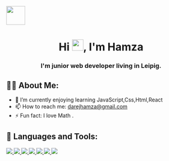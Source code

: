 <a href="#" align="center"><img align="center" width="50" height="50" src="https://www.gndiario.com/sites/default/files/noticias/Software-Photo.png" height="175px"/></a>
<h1 align="center">Hi <img src="https://raw.githubusercontent.com/MartinHeinz/MartinHeinz/master/wave.gif" width="30px">, I'm Hamza</h1>
<h3 align="center">I'm junior web developer living in Leipig.</h3>
  
  
  
  ## 🙋‍♂️ About Me:
- 🌱 I’m currently enjoying learning JavaScript,Css,Html,React
- 📫  How to reach me: darejhamza@gmail.com
- ⚡ Fun fact: I love Math .


<!--
**hamzadarej/hamzadarej** is a ✨ _special_ ✨ repository because its `README.md` (this file) appears on your GitHub profile.

Here are some ideas to get you started:

- 🔭 I’m currently working on ...
- 🌱 I’m currently learning ...
- 👯 I’m looking to collaborate on ...
- 🤔 I’m looking for help with ...
- 💬 Ask me about ...
- 📫 How to reach me: ...
- 😄 Pronouns: ...
- ⚡ Fun fact: ...
-->
## 🚀 Languages and Tools:
<p align="left"> 
    <a href="https://reactjs.org/" target="_blank"> <img src="https://img.icons8.com/color/48/000000/react-native.png"/> </a>
    <a href="https://developer.mozilla.org/en-US/docs/Web/JavaScript" target="_blank"> <img src="https://img.icons8.com/color/48/000000/javascript.png"/> </a> 
    <a href="https://www.w3.org/html/" target="_blank"> <img src="https://img.icons8.com/color/48/000000/html-5.png"/> </a> 
    <a href="https://www.w3schools.com/css/" target="_blank"> <img src="https://img.icons8.com/color/48/000000/css3.png"/> </a> 
    <a href="https://getbootstrap.com" target="_blank"> <img src="https://img.icons8.com/color/48/000000/bootstrap.png"/> </a> 
    <a href="https://sass.com" target="_blank"> <img src="https://img.icons8.com/color/48/000000/sass.png"/> </a> 
    <a style="padding-right:8px;" href="https://nodejs.org" target="_blank"> <img src="https://img.icons8.com/color/48/000000/nodejs.png"/> </a> 
    
</p>
